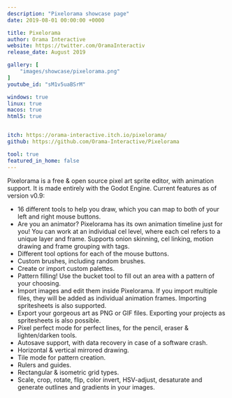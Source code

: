```yaml
---
description: "Pixelorama showcase page"
date: 2019-08-01 00:00:00 +0000

title: Pixelorama
author: Orama Interactive
website: https://twitter.com/OramaInteractiv
release_date: August 2019

gallery: [
	"images/showcase/pixelorama.png"
]
youtube_id: "sM1v5uaBSrM"

windows: true
linux: true
macos: true
html5: true


itch: https://orama-interactive.itch.io/pixelorama/
github: https://github.com/Orama-Interactive/Pixelorama

tool: true
featured_in_home: false
---
```


<p>
  Pixelorama is a free & open source pixel art sprite editor, with animation
  support. It is made entirely with the Godot&nbsp;Engine. Current features as of
  version v0.9:
</p>
<ul>
  <li>16 different tools to help you draw, which you can map to both of your left and right mouse buttons.</li>
  <li>Are you an animator? Pixelorama has its own animation timeline just for you! You can work at an individual cel level, where each cel refers to a unique layer and frame. Supports onion skinning, cel linking, motion drawing and frame grouping with tags.</li>
  <li>Different tool options for each of the mouse buttons.</li>
  <li>Custom brushes, including random brushes.</li>
  <li>Create or import custom palettes.</li>
  <li>Pattern filling! Use the bucket tool to fill out an area with a pattern of your choosing.</li>
  <li>Import images and edit them inside Pixelorama. If you import multiple files, they will be added as individual animation frames. Importing spritesheets is also supported.</li>
  <li>Export your gorgeous art as PNG or GIF files. Exporting your projects as spritesheets is also possible.</li>
  <li>Pixel perfect mode for perfect lines, for the pencil, eraser & lighten/darken tools.</li>
  <li>Autosave support, with data recovery in case of a software crash.</li>
  <li>Horizontal & vertical mirrored drawing.</li>
  <li>Tile mode for pattern creation.</li>
  <li>Rulers and guides.</li>
  <li>Rectangular & isometric grid types.</li>
  <li>Scale, crop, rotate, flip, color invert, HSV-adjust, desaturate and generate outlines and gradients in your images.</li>
</ul>
